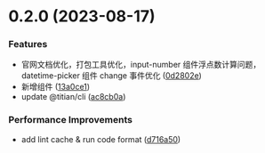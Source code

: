 # 0.2.0 (2023-08-17)

### Features

- 官网文档优化，打包工具优化，input-number 组件浮点数计算问题，datetime-picker 组件 change 事件优化 ([0d2802e](https://github.com/weimob-tech/titian-h5/commit/0d2802e783ec13ecee9f1ed896b720dc59691af8))
- 新增组件 ([13a0ce1](https://github.com/weimob-tech/titian-h5/commit/13a0ce1394cb637f53e386cc20ce300353d17d76))
- update @titian/cli ([ac8cb0a](https://github.com/weimob-tech/titian-h5/commit/ac8cb0aeb51ce2b29203e7c39ecd0cda0224879b))

### Performance Improvements

- add lint cache & run code format ([d716a50](https://github.com/weimob-tech/titian-h5/commit/d716a50e957ec0a7faacc031ae5ba42979ec837e))
